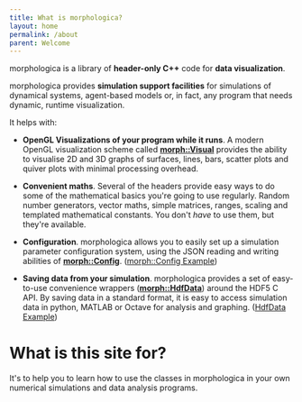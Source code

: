 ```yaml
---
title: What is morphologica?
layout: home
permalink: /about
parent: Welcome
---
```


morphologica is a library of **header-only C++** code for **data visualization**.

morphologica provides **simulation support facilities** for simulations of dynamical systems, agent-based models or, in fact, any program that needs dynamic, runtime visualization.

It helps with:

* **OpenGL Visualizations of your program while it runs**. A modern OpenGL visualization
  scheme called **[morph::Visual](/visual/)**
  provides the ability to visualise 2D and 3D graphs
  of surfaces, lines, bars, scatter plots and quiver plots with minimal
  processing overhead.

* **Convenient maths**. Several of the headers provide easy ways to do some of the mathematical basics you're going to use regularly. Random number generators, vector maths, simple matrices, ranges, scaling and templated mathematical constants. You don't *have* to use them, but they're available.

* **Configuration**. morphologica allows you to easily set up a simulation
  parameter configuration system, using the JSON reading and writing
  abilities of **[morph::Config](https://github.com/ABRG-Models/morphologica/blob/main/morph/Config.h)**. ([morph::Config Example](https://github.com/ABRG-Models/morphologica/blob/main/examples/jsonconfig.cpp))

* **Saving data from your simulation**. morphologica provides a set of
  easy-to-use convenience wrappers (**[morph::HdfData](https://github.com/ABRG-Models/morphologica/blob/main/morph/HdfData.h)**) around the HDF5 C
  API. By saving data in a standard format, it is easy to access
  simulation data in python, MATLAB or Octave for analysis and graphing. ([HdfData Example](https://github.com/ABRG-Models/morphologica/blob/main/examples/hdfdata.cpp))

# What is this site for?

It's to help you to learn how to use the classes in morphologica in your own numerical simulations and data analysis programs.